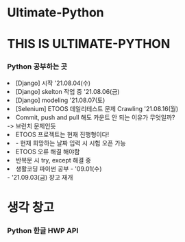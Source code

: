 # Ultimate-Python

<h1> THIS IS ULTIMATE-PYTHON</h1>

<h3> Python 공부하는 곳</h3>

<li> [Django] 시작 '21.08.04(수)</li>
<li> [Django] skelton 작업 중 '21.08.06(금)</li>
<li> [Django] modeling '21.08.07(토)</li>
<li> [Selenium] ETOOS 데일리테스트 문제 Crawling '21.08.16(월)</li>
<li> Commit, push and pull 해도 카운트 안 되는 이유가 무엇일까?</li>
-> 브런치 문제인듯
<li> ETOOS 프로젝트는 현재 진행형이다!</li>
<li> - 현재 희망하는 날짜 입력 시 시험 오픈 가능</li>
<li> ETOOS 오류 해결 해야함 </li>
<!-- <li> 오늘은 젤다의 전설과 동물의 숲을 했습니다. </li> -->
<!-- commit count 가 안됨! -->
<li> 반복문 시 try, except 해결 중 </li>
<li> 생활코딩 파이썬 공부 - '09.01(수) </li>
- '21.09.03(금) 쟝고 재개


<h1> 생각 창고 </h1>
<h3> Python 한글 HWP API </h3>

